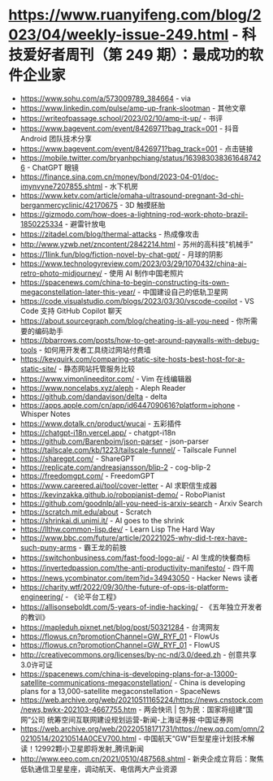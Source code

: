 # https://www.ruanyifeng.com/blog/2023/04/weekly-issue-249.html - 科技爱好者周刊（第 249 期）：最成功的软件企业家

- https://www.sohu.com/a/573009789_384664 - via
- https://www.linkedin.com/pulse/amp-up-frank-slootman - 其他文章
- https://writeofpassage.school/2023/02/10/amp-it-up/ - 书评
- https://www.bagevent.com/event/8426971?bag_track=001 - 抖音 Android 团队技术分享
- https://www.bagevent.com/event/8426971?bag_track=001 - 点击链接
- https://mobile.twitter.com/bryanhpchiang/status/1639830383616487426 - ChatGPT 眼镜
- https://finance.sina.com.cn/money/bond/2023-04-01/doc-imynvyne7207855.shtml - 水下机房
- https://www.ketv.com/article/omaha-ultrasound-pregnant-3d-chi-berganmercyclinic/42170675 - 3D 触摸胚胎
- https://gizmodo.com/how-does-a-lightning-rod-work-photo-brazil-1850225334 - 避雷针放电
- https://zitadel.com/blog/thermal-attacks - 热成像攻击
- http://www.yzwb.net/zncontent/2842214.html - 苏州的高科技"机械手"
- https://1link.fun/blog/fiction-novel-by-chat-gpt/ - 月球的阴影
- https://www.technologyreview.com/2023/03/29/1070432/china-ai-retro-photo-midjourney/ - 使用 AI 制作中国老照片
- https://spacenews.com/china-to-begin-constructing-its-own-megaconstellation-later-this-year/ - 中国建设自己的低轨卫星网
- https://code.visualstudio.com/blogs/2023/03/30/vscode-copilot - VS Code 支持 GitHub Copilot 聊天
- https://about.sourcegraph.com/blog/cheating-is-all-you-need - 你所需要的编码助手
- https://bbarrows.com/posts/how-to-get-around-paywalls-with-debug-tools - 如何用开发者工具绕过网站付费墙
- https://kevquirk.com/comparing-static-site-hosts-best-host-for-a-static-site/ - 静态网站托管服务比较
- https://www.vimonlineeditor.com/ - Vim 在线编辑器
- https://www.noncelabs.xyz/aleph - Aleph Reader
- https://github.com/dandavison/delta - delta
- https://apps.apple.com/cn/app/id6447090616?platform=iphone - Whisper Notes
- https://www.dotalk.cn/product/wucai - 五彩插件
- https://chatgpt-i18n.vercel.app/ - chatgpt-i18n
- https://github.com/Barenboim/json-parser - json-parser
- https://tailscale.com/kb/1223/tailscale-funnel/ - Tailscale Funnel
- https://sharegpt.com/ - ShareGPT
- https://replicate.com/andreasjansson/blip-2 - cog-blip-2
- https://freedomgpt.com/ - FreedomGPT
- https://www.careered.ai/tool/cover-letter - AI 求职信生成器
- https://kevinzakka.github.io/robopianist-demo/ - RoboPianist
- https://github.com/goodnlp/all-you-need-is-arxiv-search - Arxiv Search
- https://scratch.mit.edu/about - Scratch
- https://shrinkai.di.unimi.it/ - AI goes to the shrink
- https://llthw.common-lisp.dev/ - Learn Lisp The Hard Way
- https://www.bbc.com/future/article/20221025-why-did-t-rex-have-such-puny-arms - 霸王龙的前肢
- https://switchonbusiness.com/fast-food-logo-ai/ - AI 生成的快餐商标
- https://invertedpassion.com/the-anti-productivity-manifesto/ - 四千周
- https://news.ycombinator.com/item?id=34943050 - Hacker News 读者
- https://charity.wtf/2022/09/30/the-future-of-ops-is-platform-engineering/ - 《论平台工程》
- https://allisonseboldt.com/5-years-of-indie-hacking/ - 《五年独立开发者的教训》
- https://mapleduh.pixnet.net/blog/post/50321284 - 台湾网友
- https://flowus.cn?promotionChannel=GW_RYF_01 - FlowUs
- https://flowus.cn?promotionChannel=GW_RYF_01 - FlowUS
- http://creativecommons.org/licenses/by-nc-nd/3.0/deed.zh - 创意共享3.0许可证
- https://spacenews.com/china-is-developing-plans-for-a-13000-satellite-communications-megaconstellation/ - China is developing plans for a 13,000-satellite megaconstellation - SpaceNews
- https://web.archive.org/web/20210511165224/https://news.cnstock.com/news,bwkx-202103-4667755.htm - 两会快讯 | 包为民：国家将组建“国网”公司 统筹空间互联网建设规划运营-新闻-上海证券报·中国证券网
- https://web.archive.org/web/20220518171731/https://new.qq.com/omn/20210514/20210514A0CEV700.html - 中国航天“GW”巨型星座计划技术解读！12992颗小卫星即将发射_腾讯新闻
- http://www.eeo.com.cn/2021/0510/487568.shtml - 新央企成立背后：聚焦低轨通信卫星星座，调动航天、电信两大产业资源